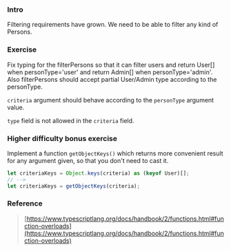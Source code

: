 ### **Intro**

Filtering requirements have grown. We need to be able to filter any kind of Persons.

### **Exercise**

Fix typing for the filterPersons so that it can filter users and return User[] when personType='user' and return Admin[] when personType='admin'. Also filterPersons should accept partial User/Admin type according to the personType.

`criteria` argument should behave according to the `personType` argument value.

`type` field is not allowed in the `criteria` field.

### **Higher difficulty bonus exercise**

Implement a function `getObjectKeys()` which returns more convenient result for any argument given, so that you don't need to cast it.

```typescript
let criteriaKeys = Object.keys(criteria) as (keyof User)[];
// -->
let criteriaKeys = getObjectKeys(criteria);
```

### **Reference**

> [https://www.typescriptlang.org/docs/handbook/2/functions.html#function-overloads](https://www.typescriptlang.org/docs/handbook/2/functions.html#function-overloads)
